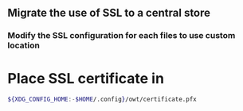 ## Migrate the use of SSL to a central store
### Modify the SSL configuration for each files to use custom location

# Place SSL certificate in
```bash
${XDG_CONFIG_HOME:-$HOME/.config}/owt/certificate.pfx
```

